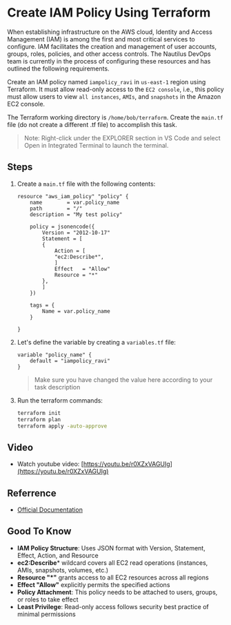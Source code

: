 # Create IAM Policy Using Terraform

When establishing infrastructure on the AWS cloud, Identity and Access Management (IAM) is among the first and most critical services to configure. IAM facilitates the creation and management of user accounts, groups, roles, policies, and other access controls. The Nautilus DevOps team is currently in the process of configuring these resources and has outlined the following requirements.

Create an IAM policy named `iampolicy_ravi` in `us-east-1` region using Terraform. It must allow read-only access to the `EC2 console`, i.e., this policy must allow users to view `all instances`, `AMIs`, and `snapshots` in the Amazon EC2 console.

The Terraform working directory is `/home/bob/terraform`. Create the `main.tf` file (do not create a different .tf file) to accomplish this task.

> Note: Right-click under the EXPLORER section in VS Code and select Open in Integrated Terminal to launch the terminal.

## Steps

1. Create a `main.tf` file with the following contents:

    ```hcl
    resource "aws_iam_policy" "policy" {
        name        = var.policy_name
        path        = "/"
        description = "My test policy"

        policy = jsonencode({
            Version = "2012-10-17"
            Statement = [
            {
                Action = [
                "ec2:Describe*",
                ]
                Effect   = "Allow"
                Resource = "*"
            },
            ]
        })

        tags = {
            Name = var.policy_name
        }

    }
    ```

2. Let's define the variable by creating a `variables.tf` file:

    ```hcl
    variable "policy_name" {
        default = "iampolicy_ravi" 
    }
    ```

    > Make sure you have changed the value here according to your task description

3. Run the terraform commands:

    ```sh
    terraform init
    terraform plan
    terraform apply -auto-approve
    ```

## Video

- Watch youtube video: [https://youtu.be/r0XZxVAGUIg](https://youtu.be/r0XZxVAGUIg)

## Referrence

- [Official Documentation](https://registry.terraform.io/providers/hashicorp/aws/latest/docs/resources/iam_policy)

## Good To Know

- **IAM Policy Structure**: Uses JSON format with Version, Statement, Effect, Action, and Resource
- **ec2:Describe*** wildcard covers all EC2 read operations (instances, AMIs, snapshots, volumes, etc.)
- **Resource "*"** grants access to all EC2 resources across all regions
- **Effect "Allow"** explicitly permits the specified actions
- **Policy Attachment**: This policy needs to be attached to users, groups, or roles to take effect
- **Least Privilege**: Read-only access follows security best practice of minimal permissions
